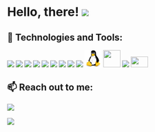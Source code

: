 # Hello, there! <img src="https://raw.githubusercontent.com/MartinHeinz/MartinHeinz/master/wave.gif" width="30px">

## 🔧 Technologies and Tools:
<span><img style="display:inline" src="https://img.icons8.com/color/50/000000/html-5.png"/></span>
<img style="display:inline" src="https://img.icons8.com/color/50/000000/css3.png"/>
<img style="display:inline" src="https://img.icons8.com/color/50/000000/bootstrap.png"/>
<img style="display:inline" src="https://img.icons8.com/color/50/000000/tailwindcss.png"/>
<img style="display:inline" src="https://img.icons8.com/color/48/000000/javascript--v1.png"/>
<img src="https://img.icons8.com/color/48/000000/react-native.png"/>
<img src="https://img.icons8.com/color/48/000000/git.png"/>
<img src="https://img.icons8.com/color/48/000000/nextjs.png"/>
<img src="https://img.icons8.com/?size=40&id=ZmhVJt1Vv0Nk&format=png"/>
<img style="display:inline; width: 40px;" src="https://raw.githubusercontent.com/devicons/devicon/master/icons/linux/linux-original.svg"/>
<img style="display:inline; width: 40px; height: 40px;" src="https://cdn.worldvectorlogo.com/logos/astrojs.svg"/>
<img style="display:inline; width: 40px;" src="https://static-00.iconduck.com/assets.00/figma-icon-128x128-vq9w9f3u.png"/>
<img style="display:inline; width: 40px; height: 25px;" src="https://freepngimg.com/icon/download/search/384-alpinejs-logo.png"/>

## 📫 Reach out to me:
 
[<img src="https://img.shields.io/badge/Gmail-D14836?style=for-the-badge&logo=gmail&logoColor=white" />](mailto:afanajdari@gmail.com)

 ![](https://komarev.com/ghpvc/?username=afan417)
